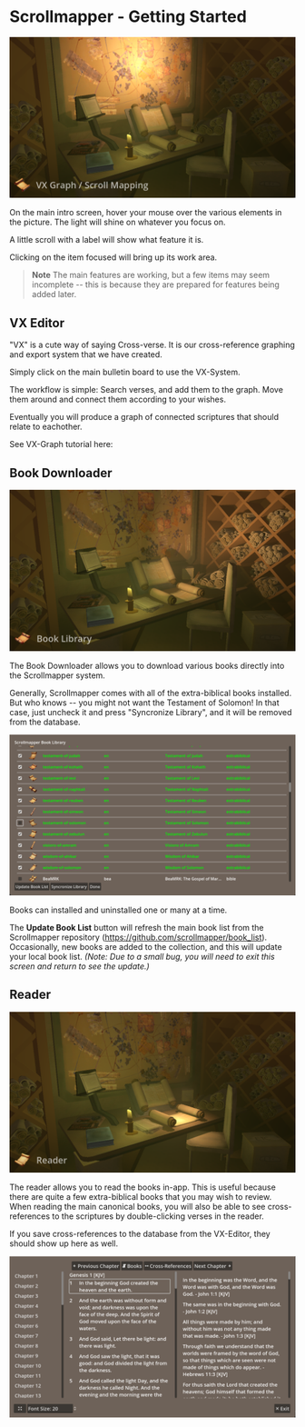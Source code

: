 # Scrollmapper - Getting Started 

![Introduction](../images/intro.png)

On the main intro screen, hover your mouse over the various elements in the picture. The light will shine on whatever you focus on. 

A little scroll with a label will show what feature it is.

Clicking on the item focused will bring up its work area. 

> **Note** The main features are working, but a few items may seem incomplete -- this is because they are prepared for features being added later. 

## VX Editor

"VX" is a cute way of saying Cross-verse. It is our cross-reference graphing and export system that we have created. 

Simply click on the main bulletin board to use the VX-System. 

The workflow is simple: Search verses, and add them to the graph. Move them around and connect them according to your wishes. 

Eventually you will produce a graph of connected scriptures that should relate to eachother. 

See VX-Graph tutorial here: <tutorial>

## Book Downloader 

![Book Library](../images/book-library.png)

The Book Downloader allows you to download various books directly into the Scrollmapper system. 

Generally, Scrollmapper comes with all of the extra-biblical books installed. But who knows -- you might not want the Testament of Solomon! In that case, just uncheck it and press "Syncronize Library", and it will be removed from the database. 

![Synchronize Library](../images/syncronize.png)


Books can installed and uninstalled one or many at a time. 

The **Update Book List** button will refresh the main book list from the Scrollmapper repository (https://github.com/scrollmapper/book_list). Occasionally, new books are added to the collection, and this will update your local book list. *(Note: Due to a small bug, you will need to exit this screen and return to see the update.)*

## Reader 

![Reader](../images/reader-1.png)

The reader allows you to read the books in-app. This is useful because there are quite a few extra-biblical books that you may wish to review. When reading the main canonical books, you will also be able to see cross-references to the scriptures by double-clicking verses in the reader.

If you save cross-references to the database from the VX-Editor, they should show up here as well. 

![Reader 2](../images/reader-2.png)

